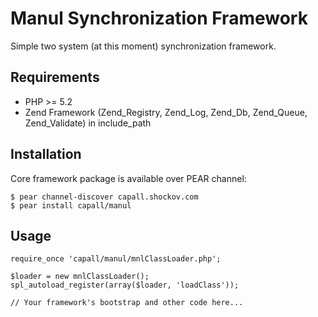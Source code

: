 Manul Synchronization Framework
===============================

Simple two system (at this moment) synchronization framework.

Requirements
------------

* PHP >= 5.2
* Zend Framework (Zend_Registry, Zend_Log, Zend_Db, Zend_Queue, Zend_Validate) in include_path

Installation
------------

Core framework package is available over PEAR channel:

    $ pear channel-discover capall.shockov.com
    $ pear install capall/manul

Usage
-----

    require_once 'capall/manul/mnlClassLoader.php';
    
    $loader = new mnlClassLoader();
    spl_autoload_register(array($loader, 'loadClass'));
    
    // Your framework's bootstrap and other code here...
